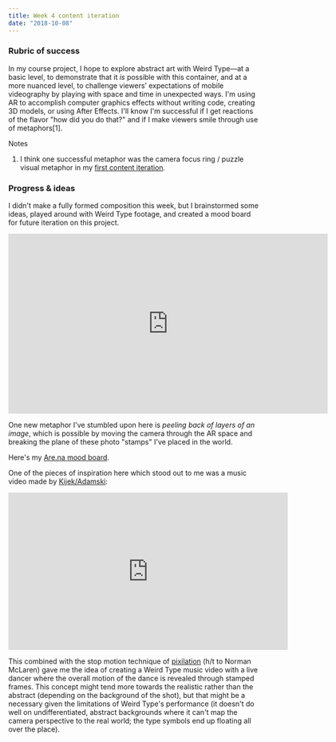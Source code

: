 ```yaml
---
title: Week 4 content iteration
date: "2018-10-08"
---
```


### Rubric of success

In my course project, I hope to explore abstract art with Weird Type&mdash;at a basic level, to demonstrate that it _is_ possible with this container, and at a more nuanced level, to challenge viewers’ expectations of mobile videography by playing with space and time in unexpected ways. I'm using AR to accomplish computer graphics effects without writing code, creating 3D models, or using After Effects. I'll know I'm successful if I get reactions of the flavor "how did you do that?" and if I make viewers smile through use of metaphors[1].

Notes

1. I think one successful metaphor was the camera focus ring / puzzle visual metaphor in my [first content iteration](blog/itp/content-and-its-discontents/good-content-mindmapping/).

### Progress & ideas

I didn't make a fully formed composition this week, but I brainstormed some ideas, played around with Weird Type footage, and created a mood board for future iteration on this project.

<iframe src="https://player.vimeo.com/video/294203322" width="640" height="360" frameborder="0" webkitallowfullscreen mozallowfullscreen allowfullscreen></iframe>

One new metaphor I've stumbled upon here is _peeling back of layers of an image_, which is possible by moving the camera through the AR space and breaking the plane of these photo "stamps" I've placed in the world.

Here's my [Are.na mood board](https://www.are.na/adi-dahiya/weird-content-mood-board).

One of the pieces of inspiration here which stood out to me was a music video made by [Kijek/Adamski](https://www.kijekadamski.com/):

<iframe width="560" height="315" src="https://www.youtube-nocookie.com/embed/Q-WM-x__BOk?rel=0&amp;start=121" frameborder="0" allow="autoplay; encrypted-media" allowfullscreen></iframe>

This combined with the stop motion technique of [pixilation](https://en.wikipedia.org/wiki/Pixilation) (h/t to Norman McLaren) gave me the idea of creating a Weird Type music video with a live dancer where the overall motion of the dance is revealed through stamped frames. This concept might tend more towards the realistic rather than the abstract (depending on the background of the shot), but that might be a necessary given the limitations of Weird Type's performance (it doesn't do well on undifferentiated, abstract backgrounds where it can't map the camera perspective to the real world; the type symbols end up floating all over the place).
